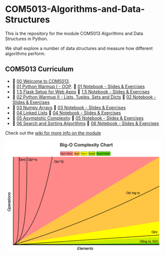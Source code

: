 # COM5013-Algorithms-and-Data-Structures
This is the repository for the module COM5013 Algorithms and Data Structures in Python.

We shall explore a number of data structures and measure how different algorithms perform.

## COM5013 Curriculum 
* 🎥 [00 Welcome to COM5013](https://youtu.be/g0u1S87g4_w).  
* 🎥 [01 Python Warmup I - OOP](https://youtu.be/Kl7fp7k4jPE?si=twyQjh9m-sXXNRuG). 📝 [01 Notebook - Slides & Exercises](https://github.com/NicholasDay1992/COM5013-Algorithms-and-Data-Structures/blob/main/01%20Python%20Warmup/01%20Python%20Basics%20to%20OOP.ipynb)   
* 🎥 [1.5 Flask Setup for Web Apps](https://youtu.be/JWb-m8rSND0) 📝 [1.5 Notebook - Slides & Exercises](https://github.com/NicholasDay1992/COM5013-Algorithms-and-Data-Structures/blob/main/01%20Python%20Warmup/01%20Python%20Flask.ipynb)  
* 🎥 [02 Python Warmup II - Lists, Tuples, Sets and Dicts](https://youtu.be/S716xMF15Ec) 📝 [02 Notebook - Slides & Exercises](https://github.com/NicholasDay1992/COM5013-Algorithms-and-Data-Structures/blob/main/02%20Python%20Lists%2C%20Tuples%2C%20Sets%2C%20Dicts/02%20Python%20Data%20Structures.ipynb) 
* 🎥 [03 Numpy Arrays](https://youtu.be/bSMg7RFFrGA) 📝 [03 Notebook - Slides & Exercises](https://github.com/NicholasDay1992/COM5013-Algorithms-and-Data-Structures/blob/main/03%20Numpy%20Arrays/03%20Python%20Numpy.ipynb)  
* 🎥 [04 Linked Lists](https://youtu.be/w0oxcxj770o) 📝 [04 Notebook - Slides & Exercises](https://github.com/NicholasDay1992/COM5013-Algorithms-and-Data-Structures/blob/main/04%20Nodes%20and%20Linked%20Lists/04%20Python%20Linked%20Lists.ipynb)
* 🎥 [05 Asymptotic Complexity](https://www.youtube.com/watch?v=WoXdzBjkLSY) 📝 [05 Notebook - Slides & Exercises](https://github.com/NicholasDay1992/COM5013-Algorithms-and-Data-Structures/blob/main/05%20Big%20O%20Notation/05%20Asymptotic%20Notation.ipynb) 
* 🎥 [06 Search and Sorting Algorithms]() 📝 [06 Notebook - Slides & Exercises](https://github.com/NicholasDay1992/COM5013-Algorithms-and-Data-Structures/blob/main/06%20Sort%20and%20Search/06%20Search%20and%20Sort%20Algorithms.ipynb)



Check out the [wiki for more info on the module](https://github.com/NicholasDay1992/COM5013-Algorithms-and-Data-Structures/wiki/Home/)

![Big O notation](https://github.com/NicholasDay1992/CO536-Algorithms-and-Data-Structures/blob/main/images/Big%20O%20Diagram.jpg)
